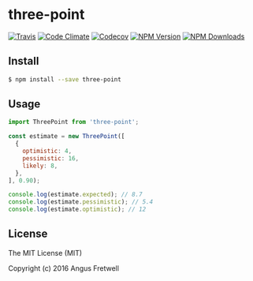 # three-point

[![Travis](https://img.shields.io/travis/angusfretwell/three-point.svg)](https://travis-ci.org/angusfretwell/three-point)
[![Code Climate](https://img.shields.io/codeclimate/github/angusfretwell/three-point.svg)](https://codeclimate.com/github/angusfretwell/three-point)
[![Codecov](https://img.shields.io/codecov/c/github/angusfretwell/three-point.svg)](https://codecov.io/github/angusfretwell/three-point)
[![NPM Version](http://img.shields.io/npm/v/three-point.svg)](https://www.npmjs.org/package/three-point)
[![NPM Downloads](https://img.shields.io/npm/dm/three-point.svg)](https://www.npmjs.org/package/three-point)

## Install

```bash
$ npm install --save three-point
```

## Usage

```js
import ThreePoint from 'three-point';

const estimate = new ThreePoint([
  {
    optimistic: 4,
    pessimistic: 16,
    likely: 8,
  },
], 0.90);

console.log(estimate.expected); // 8.7
console.log(estimate.pessimistic); // 5.4
console.log(estimate.optimistic); // 12
```

## License

The MIT License (MIT)

Copyright (c) 2016 Angus Fretwell
